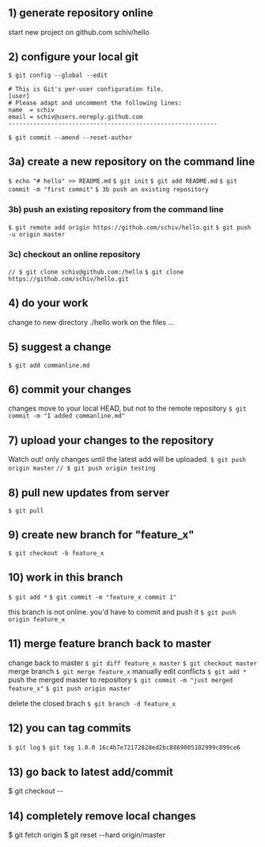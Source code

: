 ## 1) generate repository online
start new project on github.com
schiv/hello

## 2) configure your local git
`$ git config --global --edit`
```----------------------------------------------------------- 
# This is Git's per-user configuration file.
[user]
# Please adapt and uncomment the following lines:
name  = schiv
email = schiv@users.noreply.github.com
-----------------------------------------------------------
```
`$ git commit --amend --reset-author`

## 3a) create a new repository on the command line
`$ echo "# hello" >> README.md`
`$ git init`
`$ git add README.md`
`$ git commit -m "first commit"`
`$ 3b push an existing repository`

### 3b) push an existing repository from the command line
`$ git remote add origin https://github.com/schiv/hello.git`
`$ git push -u origin master`

### 3c) checkout an online repository
`// $ git clone schiv@github.com:/hello`
`$ git clone https://github.com/schiv/hello.git`

## 4) do your work
change to new directory ./hello
work on the files ...

## 5) suggest a change
`$ git add commanline.md`

## 6) commit your changes
changes move to your local HEAD, but not to the remote repository
`$ git commit -m "I added commanline.md"`

## 7) upload your changes to the repository
Watch out! only changes until the latest add will be uploaded. 
`$ git push origin master`
`// $ git push origin testing`

## 8) pull new updates from server
`$ git pull`

## 9) create new branch for "feature_x"
`$ git checkout -b feature_x`

## 10) work in this branch
`$ git add *`
`$ git commit -m "feature_x commit 1"`

this branch is not online. you'd have to commit and push it
`$ git push origin feature_x`

## 11) merge feature branch back to master
change back to master
`$ git diff feature_x master`
`$ git checkout master`
merge branch
`$ git merge feature_x`
manually edit conflicts
`$ git add *`
push the merged master to repository
`$ git commit -m "just merged feature_x"`
`$ git push origin master`

delete the closed brach
`$ git branch -d feature_x`

## 12) you can tag commits
`$ git log`
`$ git tag 1.0.0 16c4b7e72172828ed2bc8869005102999c899ce6`

## 13) go back to latest add/commit
$ git checkout -- <filename>

## 14) completely remove local changes
$ git fetch origin
$ git reset --hard origin/master